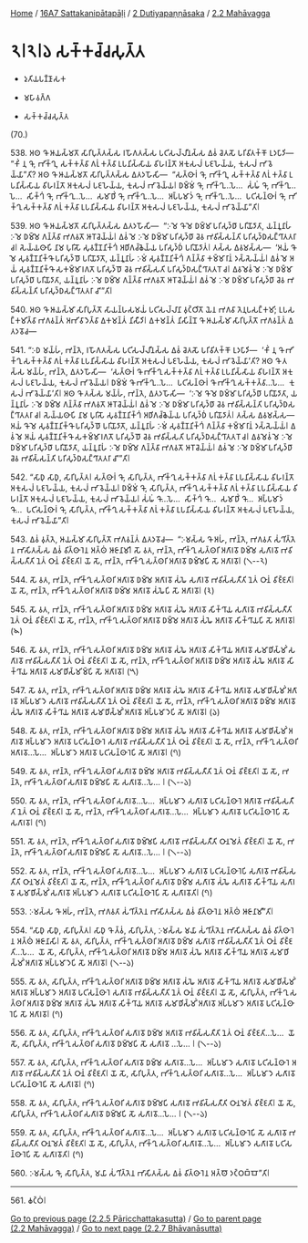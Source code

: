 
[Home](/) / [16A7 Sattakanipātapāḷi](../...md) / [2 Dutiyapaṇṇāsaka](...md) / [2.2 Mahāvagga](../16A7/2/2.2.md)

# 𑁨𑁇𑁨𑁇𑁬 𑀲𑀓𑁆𑀓𑀘𑁆𑀘𑀲𑀼𑀢𑁆𑀢

* 𑀤𑀼𑀢𑀺𑀬𑀧𑀡𑁆𑀡𑀸𑀲𑀓

* 𑀫𑀳𑀸𑀯𑀕𑁆𑀕

* 𑀲𑀓𑁆𑀓𑀘𑁆𑀘𑀲𑀼𑀢𑁆𑀢

(70.)

538\. 𑀅𑀣 𑀔𑁄 𑀆𑀬𑀲𑁆𑀫𑀢𑁄 𑀲𑀸𑀭𑀺𑀧𑀼𑀢𑁆𑀢𑀲𑁆𑀲 𑀭𑀳𑁄𑀕𑀢𑀲𑁆𑀲 𑀧𑀝𑀺𑀲𑀮𑁆𑀮𑀻𑀦𑀲𑁆𑀲 𑀏𑀯𑀁 𑀘𑁂𑀢𑀲𑁄 𑀧𑀭𑀺𑀯𑀺𑀢𑀓𑁆𑀓𑁄 𑀉𑀤𑀧𑀸𑀤𑀺—  “𑀓𑀺𑀁 𑀦𑀼 𑀔𑁄, 𑀪𑀺𑀓𑁆𑀔𑀼, 𑀲𑀓𑁆𑀓𑀢𑁆𑀯𑀸 𑀕𑀭𑀼𑀁 𑀓𑀢𑁆𑀯𑀸 𑀉𑀧𑀦𑀺𑀲𑁆𑀲𑀸𑀬 𑀯𑀺𑀳𑀭𑀦𑁆𑀢𑁄 𑀅𑀓𑀼𑀲𑀮𑀁 𑀧𑀚𑀳𑁂𑀬𑁆𑀬, 𑀓𑀼𑀲𑀮𑀁 𑀪𑀸𑀯𑁂𑀬𑁆𑀬𑀸”𑀢𑀺? 𑀅𑀣 𑀔𑁄 𑀆𑀬𑀲𑁆𑀫𑀢𑁄 𑀲𑀸𑀭𑀺𑀧𑀼𑀢𑁆𑀢𑀲𑁆𑀲 𑀏𑀢𑀤𑀳𑁄𑀲𑀺—  “𑀲𑀢𑁆𑀣𑀸𑀭𑀁 𑀔𑁄, 𑀪𑀺𑀓𑁆𑀔𑀼, 𑀲𑀓𑁆𑀓𑀢𑁆𑀯𑀸 𑀕𑀭𑀼𑀁 𑀓𑀢𑁆𑀯𑀸 𑀉𑀧𑀦𑀺𑀲𑁆𑀲𑀸𑀬 𑀯𑀺𑀳𑀭𑀦𑁆𑀢𑁄 𑀅𑀓𑀼𑀲𑀮𑀁 𑀧𑀚𑀳𑁂𑀬𑁆𑀬, 𑀓𑀼𑀲𑀮𑀁 𑀪𑀸𑀯𑁂𑀬𑁆𑀬𑁇 𑀥𑀫𑁆𑀫𑀁 𑀔𑁄, 𑀪𑀺𑀓𑁆𑀔𑀼…𑀧𑁂…  𑀲𑀁𑀖𑀁 𑀔𑁄, 𑀪𑀺𑀓𑁆𑀔𑀼…𑀧𑁂…  𑀲𑀺𑀓𑁆𑀔𑀁 𑀔𑁄, 𑀪𑀺𑀓𑁆𑀔𑀼…𑀧𑁂…  𑀲𑀫𑀸𑀥𑀺𑀁 𑀔𑁄, 𑀪𑀺𑀓𑁆𑀔𑀼…𑀧𑁂…  𑀅𑀧𑁆𑀧𑀫𑀸𑀤𑀁 𑀔𑁄, 𑀪𑀺𑀓𑁆𑀔𑀼…𑀧𑁂…  𑀧𑀝𑀺𑀲𑀦𑁆𑀣𑀸𑀭𑀁 𑀔𑁄, 𑀪𑀺𑀓𑁆𑀔𑀼 𑀲𑀓𑁆𑀓𑀢𑁆𑀯𑀸 𑀕𑀭𑀼𑀁 𑀓𑀢𑁆𑀯𑀸 𑀉𑀧𑀦𑀺𑀲𑁆𑀲𑀸𑀬 𑀯𑀺𑀳𑀭𑀦𑁆𑀢𑁄 𑀅𑀓𑀼𑀲𑀮𑀁 𑀧𑀚𑀳𑁂𑀬𑁆𑀬, 𑀓𑀼𑀲𑀮𑀁 𑀪𑀸𑀯𑁂𑀬𑁆𑀬𑀸”𑀢𑀺𑁇

539\. 𑀅𑀣 𑀔𑁄 𑀆𑀬𑀲𑁆𑀫𑀢𑁄 𑀲𑀸𑀭𑀺𑀧𑀼𑀢𑁆𑀢𑀲𑁆𑀲 𑀏𑀢𑀤𑀳𑁄𑀲𑀺—  “𑀇𑀫𑁂 𑀔𑁄 𑀫𑁂 𑀥𑀫𑁆𑀫𑀸 𑀧𑀭𑀺𑀲𑀼𑀤𑁆𑀥𑀸 𑀧𑀭𑀺𑀬𑁄𑀤𑀸𑀢𑀸, 𑀬𑀦𑁆𑀦𑀽𑀦𑀸𑀳𑀁 𑀇𑀫𑁂 𑀥𑀫𑁆𑀫𑁂 𑀕𑀦𑁆𑀢𑁆𑀯𑀸 𑀪𑀕𑀯𑀢𑁄 𑀆𑀭𑁄𑀘𑁂𑀬𑁆𑀬𑀁𑁇 𑀏𑀯𑀁 𑀫𑁂 𑀇𑀫𑁂 𑀥𑀫𑁆𑀫𑀸 𑀧𑀭𑀺𑀲𑀼𑀤𑁆𑀥𑀸 𑀘𑁂𑀯 𑀪𑀯𑀺𑀲𑁆𑀲𑀦𑁆𑀢𑀺 𑀧𑀭𑀺𑀲𑀼𑀤𑁆𑀥𑀲𑀗𑁆𑀔𑀸𑀢𑀢𑀭𑀸 𑀘𑁇 𑀲𑁂𑀬𑁆𑀬𑀣𑀸𑀧𑀺 𑀦𑀸𑀫 𑀧𑀼𑀭𑀺𑀲𑁄 𑀲𑀼𑀯𑀡𑁆𑀡𑀦𑀺𑀓𑁆𑀔𑀁 𑀅𑀥𑀺𑀕𑀘𑁆𑀙𑁂𑀬𑁆𑀬 𑀧𑀭𑀺𑀲𑀼𑀤𑁆𑀥𑀁 𑀧𑀭𑀺𑀬𑁄𑀤𑀸𑀢𑀁𑁇 𑀢𑀲𑁆𑀲 𑀏𑀯𑀫𑀲𑁆𑀲—  ‘𑀅𑀬𑀁 𑀔𑁄 𑀫𑁂 𑀲𑀼𑀯𑀡𑁆𑀡𑀦𑀺𑀓𑁆𑀔𑁄 𑀧𑀭𑀺𑀲𑀼𑀤𑁆𑀥𑁄 𑀧𑀭𑀺𑀬𑁄𑀤𑀸𑀢𑁄, 𑀬𑀦𑁆𑀦𑀽𑀦𑀸𑀳𑀁 𑀇𑀫𑀁 𑀲𑀼𑀯𑀡𑁆𑀡𑀦𑀺𑀓𑁆𑀔𑀁 𑀕𑀦𑁆𑀢𑁆𑀯𑀸 𑀓𑀫𑁆𑀫𑀸𑀭𑀸𑀦𑀁 𑀤𑀲𑁆𑀲𑁂𑀬𑁆𑀬𑀁𑁇 𑀏𑀯𑀁 𑀫𑁂 𑀅𑀬𑀁 𑀲𑀼𑀯𑀡𑁆𑀡𑀦𑀺𑀓𑁆𑀔𑁄 𑀲𑀓𑀫𑁆𑀫𑀸𑀭𑀕𑀢𑁄 𑀧𑀭𑀺𑀲𑀼𑀤𑁆𑀥𑁄 𑀘𑁂𑀯 𑀪𑀯𑀺𑀲𑁆𑀲𑀢𑀺 𑀧𑀭𑀺𑀲𑀼𑀤𑁆𑀥𑀲𑀗𑁆𑀔𑀸𑀢𑀢𑀭𑁄 𑀘𑁇 𑀏𑀯𑀫𑁂𑀯𑀁 𑀫𑁂 𑀇𑀫𑁂 𑀥𑀫𑁆𑀫𑀸 𑀧𑀭𑀺𑀲𑀼𑀤𑁆𑀥𑀸 𑀧𑀭𑀺𑀬𑁄𑀤𑀸𑀢𑀸, 𑀬𑀦𑁆𑀦𑀽𑀦𑀸𑀳𑀁 𑀇𑀫𑁂 𑀥𑀫𑁆𑀫𑁂 𑀕𑀦𑁆𑀢𑁆𑀯𑀸 𑀪𑀕𑀯𑀢𑁄 𑀆𑀭𑁄𑀘𑁂𑀬𑁆𑀬𑀁𑁇 𑀏𑀯𑀁 𑀫𑁂 𑀇𑀫𑁂 𑀥𑀫𑁆𑀫𑀸 𑀧𑀭𑀺𑀲𑀼𑀤𑁆𑀥𑀸 𑀘𑁂𑀯 𑀪𑀯𑀺𑀲𑁆𑀲𑀦𑁆𑀢𑀺 𑀧𑀭𑀺𑀲𑀼𑀤𑁆𑀥𑀲𑀗𑁆𑀔𑀸𑀢𑀢𑀭𑀸 𑀘𑀸’”𑀢𑀺𑁇

540\. 𑀅𑀣 𑀔𑁄 𑀆𑀬𑀲𑁆𑀫𑀸 𑀲𑀸𑀭𑀺𑀧𑀼𑀢𑁆𑀢𑁄 𑀲𑀸𑀬𑀦𑁆𑀳𑀲𑀫𑀬𑀁 𑀧𑀝𑀺𑀲𑀮𑁆𑀮𑀸𑀦𑀸 𑀯𑀼𑀝𑁆𑀞𑀺𑀢𑁄 𑀬𑁂𑀦 𑀪𑀕𑀯𑀸 𑀢𑁂𑀦𑀼𑀧𑀲𑀗𑁆𑀓𑀫𑀺; 𑀉𑀧𑀲𑀗𑁆𑀓𑀫𑀺𑀢𑁆𑀯𑀸 𑀪𑀕𑀯𑀦𑁆𑀢𑀁 𑀅𑀪𑀺𑀯𑀸𑀤𑁂𑀢𑁆𑀯𑀸 𑀏𑀓𑀫𑀦𑁆𑀢𑀁 𑀦𑀺𑀲𑀻𑀤𑀺𑁇 𑀏𑀓𑀫𑀦𑁆𑀢𑀁 𑀦𑀺𑀲𑀺𑀦𑁆𑀦𑁄 𑀔𑁄 𑀆𑀬𑀲𑁆𑀫𑀸 𑀲𑀸𑀭𑀺𑀧𑀼𑀢𑁆𑀢𑁄 𑀪𑀕𑀯𑀦𑁆𑀢𑀁 𑀏𑀢𑀤𑀯𑁄𑀘—

541\. “𑀇𑀥 𑀫𑀬𑁆𑀳𑀁, 𑀪𑀦𑁆𑀢𑁂, 𑀭𑀳𑁄𑀕𑀢𑀲𑁆𑀲 𑀧𑀝𑀺𑀲𑀮𑁆𑀮𑀻𑀦𑀲𑁆𑀲 𑀏𑀯𑀁 𑀘𑁂𑀢𑀲𑁄 𑀧𑀭𑀺𑀯𑀺𑀢𑀓𑁆𑀓𑁄 𑀉𑀤𑀧𑀸𑀤𑀺—  ‘𑀓𑀺𑀁 𑀦𑀼 𑀔𑁄 𑀪𑀺𑀓𑁆𑀔𑀼 𑀲𑀓𑁆𑀓𑀢𑁆𑀯𑀸 𑀕𑀭𑀼𑀁 𑀓𑀢𑁆𑀯𑀸 𑀉𑀧𑀦𑀺𑀲𑁆𑀲𑀸𑀬 𑀯𑀺𑀳𑀭𑀦𑁆𑀢𑁄 𑀅𑀓𑀼𑀲𑀮𑀁 𑀧𑀚𑀳𑁂𑀬𑁆𑀬, 𑀓𑀼𑀲𑀮𑀁 𑀪𑀸𑀯𑁂𑀬𑁆𑀬𑀸’𑀢𑀺? 𑀅𑀣 𑀔𑁄 𑀢𑀲𑁆𑀲 𑀫𑀬𑁆𑀳𑀁, 𑀪𑀦𑁆𑀢𑁂, 𑀏𑀢𑀤𑀳𑁄𑀲𑀺—  ‘𑀲𑀢𑁆𑀣𑀸𑀭𑀁 𑀔𑁄 𑀪𑀺𑀓𑁆𑀔𑀼 𑀲𑀓𑁆𑀓𑀢𑁆𑀯𑀸 𑀕𑀭𑀼𑀁 𑀓𑀢𑁆𑀯𑀸 𑀉𑀧𑀦𑀺𑀲𑁆𑀲𑀸𑀬 𑀯𑀺𑀳𑀭𑀦𑁆𑀢𑁄 𑀅𑀓𑀼𑀲𑀮𑀁 𑀧𑀚𑀳𑁂𑀬𑁆𑀬, 𑀓𑀼𑀲𑀮𑀁 𑀪𑀸𑀯𑁂𑀬𑁆𑀬𑁇 𑀥𑀫𑁆𑀫𑀁 𑀔𑁄 𑀪𑀺𑀓𑁆𑀔𑀼…𑀧𑁂…  𑀧𑀝𑀺𑀲𑀦𑁆𑀣𑀸𑀭𑀁 𑀔𑁄 𑀪𑀺𑀓𑁆𑀔𑀼 𑀲𑀓𑁆𑀓𑀢𑁆𑀯𑀸…𑀧𑁂…  𑀓𑀼𑀲𑀮𑀁 𑀪𑀸𑀯𑁂𑀬𑁆𑀬𑀸’𑀢𑀺𑁇 𑀅𑀣 𑀔𑁄 𑀢𑀲𑁆𑀲 𑀫𑀬𑁆𑀳𑀁, 𑀪𑀦𑁆𑀢𑁂, 𑀏𑀢𑀤𑀳𑁄𑀲𑀺—  ‘𑀇𑀫𑁂 𑀔𑁄 𑀫𑁂 𑀥𑀫𑁆𑀫𑀸 𑀧𑀭𑀺𑀲𑀼𑀤𑁆𑀥𑀸 𑀧𑀭𑀺𑀬𑁄𑀤𑀸𑀢𑀸, 𑀬𑀦𑁆𑀦𑀽𑀦𑀸𑀳𑀁 𑀇𑀫𑁂 𑀥𑀫𑁆𑀫𑁂 𑀕𑀦𑁆𑀢𑁆𑀯𑀸 𑀪𑀕𑀯𑀢𑁄 𑀆𑀭𑁄𑀘𑁂𑀬𑁆𑀬𑀁𑁇 𑀏𑀯𑀁 𑀫𑁂 𑀇𑀫𑁂 𑀥𑀫𑁆𑀫𑀸 𑀧𑀭𑀺𑀲𑀼𑀤𑁆𑀥𑀸 𑀘𑁂𑀯 𑀪𑀯𑀺𑀲𑁆𑀲𑀦𑁆𑀢𑀺 𑀧𑀭𑀺𑀲𑀼𑀤𑁆𑀥𑀲𑀗𑁆𑀔𑀸𑀢𑀢𑀭𑀸 𑀘𑁇 𑀲𑁂𑀬𑁆𑀬𑀣𑀸𑀧𑀺 𑀦𑀸𑀫 𑀧𑀼𑀭𑀺𑀲𑁄 𑀲𑀼𑀯𑀡𑁆𑀡𑀦𑀺𑀓𑁆𑀔𑀁 𑀅𑀥𑀺𑀕𑀘𑁆𑀙𑁂𑀬𑁆𑀬 𑀧𑀭𑀺𑀲𑀼𑀤𑁆𑀥𑀁 𑀧𑀭𑀺𑀬𑁄𑀤𑀸𑀢𑀁𑁇 𑀢𑀲𑁆𑀲 𑀏𑀯𑀫𑀲𑁆𑀲—  𑀅𑀬𑀁 𑀔𑁄 𑀫𑁂 𑀲𑀼𑀯𑀡𑁆𑀡𑀦𑀺𑀓𑁆𑀔𑁄 𑀧𑀭𑀺𑀲𑀼𑀤𑁆𑀥𑁄 𑀧𑀭𑀺𑀬𑁄𑀤𑀸𑀢𑁄, 𑀬𑀦𑁆𑀦𑀽𑀦𑀸𑀳𑀁 𑀇𑀫𑀁 𑀲𑀼𑀯𑀡𑁆𑀡𑀦𑀺𑀓𑁆𑀔𑀁 𑀕𑀦𑁆𑀢𑁆𑀯𑀸 𑀓𑀫𑁆𑀫𑀸𑀭𑀸𑀦𑀁 𑀤𑀲𑁆𑀲𑁂𑀬𑁆𑀬𑀁𑁇 𑀏𑀯𑀁 𑀫𑁂 𑀅𑀬𑀁 𑀲𑀼𑀯𑀡𑁆𑀡𑀦𑀺𑀓𑁆𑀔𑁄 𑀲𑀓𑀫𑁆𑀫𑀸𑀭𑀕𑀢𑁄 𑀧𑀭𑀺𑀲𑀼𑀤𑁆𑀥𑁄 𑀘𑁂𑀯 𑀪𑀯𑀺𑀲𑁆𑀲𑀢𑀺 𑀧𑀭𑀺𑀲𑀼𑀤𑁆𑀥𑀲𑀗𑁆𑀔𑀸𑀢𑀢𑀭𑁄 𑀘𑁇 𑀏𑀯𑀫𑁂𑀯𑀁 𑀫𑁂 𑀇𑀫𑁂 𑀥𑀫𑁆𑀫𑀸 𑀧𑀭𑀺𑀲𑀼𑀤𑁆𑀥𑀸 𑀧𑀭𑀺𑀬𑁄𑀤𑀸𑀢𑀸, 𑀬𑀦𑁆𑀦𑀽𑀦𑀸𑀳𑀁 𑀇𑀫𑁂 𑀥𑀫𑁆𑀫𑁂 𑀕𑀦𑁆𑀢𑁆𑀯𑀸 𑀪𑀕𑀯𑀢𑁄 𑀆𑀭𑁄𑀘𑁂𑀬𑁆𑀬𑀁𑁇 𑀏𑀯𑀁 𑀫𑁂 𑀇𑀫𑁂 𑀥𑀫𑁆𑀫𑀸 𑀧𑀭𑀺𑀲𑀼𑀤𑁆𑀥𑀸 𑀘𑁂𑀯 𑀪𑀯𑀺𑀲𑁆𑀲𑀦𑁆𑀢𑀺 𑀧𑀭𑀺𑀲𑀼𑀤𑁆𑀥𑀲𑀗𑁆𑀔𑀸𑀢𑀢𑀭𑀸 𑀘𑀸’”𑀢𑀺𑁇

542\. “𑀲𑀸𑀥𑀼 𑀲𑀸𑀥𑀼, 𑀲𑀸𑀭𑀺𑀧𑀼𑀢𑁆𑀢𑁇 𑀲𑀢𑁆𑀣𑀸𑀭𑀁 𑀔𑁄, 𑀲𑀸𑀭𑀺𑀧𑀼𑀢𑁆𑀢, 𑀪𑀺𑀓𑁆𑀔𑀼 𑀲𑀓𑁆𑀓𑀢𑁆𑀯𑀸 𑀕𑀭𑀼𑀁 𑀓𑀢𑁆𑀯𑀸 𑀉𑀧𑀦𑀺𑀲𑁆𑀲𑀸𑀬 𑀯𑀺𑀳𑀭𑀦𑁆𑀢𑁄 𑀅𑀓𑀼𑀲𑀮𑀁 𑀧𑀚𑀳𑁂𑀬𑁆𑀬, 𑀓𑀼𑀲𑀮𑀁 𑀪𑀸𑀯𑁂𑀬𑁆𑀬𑁇 𑀥𑀫𑁆𑀫𑀁 𑀔𑁄, 𑀲𑀸𑀭𑀺𑀧𑀼𑀢𑁆𑀢, 𑀪𑀺𑀓𑁆𑀔𑀼 𑀲𑀓𑁆𑀓𑀢𑁆𑀯𑀸 𑀕𑀭𑀼𑀁 𑀓𑀢𑁆𑀯𑀸 𑀉𑀧𑀦𑀺𑀲𑁆𑀲𑀸𑀬 𑀯𑀺𑀳𑀭𑀦𑁆𑀢𑁄 𑀅𑀓𑀼𑀲𑀮𑀁 𑀧𑀚𑀳𑁂𑀬𑁆𑀬, 𑀓𑀼𑀲𑀮𑀁 𑀪𑀸𑀯𑁂𑀬𑁆𑀬𑁇 𑀲𑀁𑀖𑀁 𑀔𑁄…𑀧𑁂…  𑀲𑀺𑀓𑁆𑀔𑀁 𑀔𑁄…  𑀲𑀫𑀸𑀥𑀺𑀁 𑀔𑁄…  𑀅𑀧𑁆𑀧𑀫𑀸𑀤𑀁 𑀔𑁄…  𑀧𑀝𑀺𑀲𑀦𑁆𑀣𑀸𑀭𑀁 𑀔𑁄, 𑀲𑀸𑀭𑀺𑀧𑀼𑀢𑁆𑀢, 𑀪𑀺𑀓𑁆𑀔𑀼 𑀲𑀓𑁆𑀓𑀢𑁆𑀯𑀸 𑀕𑀭𑀼𑀁 𑀓𑀢𑁆𑀯𑀸 𑀉𑀧𑀦𑀺𑀲𑁆𑀲𑀸𑀬 𑀯𑀺𑀳𑀭𑀦𑁆𑀢𑁄 𑀅𑀓𑀼𑀲𑀮𑀁 𑀧𑀚𑀳𑁂𑀬𑁆𑀬, 𑀓𑀼𑀲𑀮𑀁 𑀪𑀸𑀯𑁂𑀬𑁆𑀬𑀸”𑀢𑀺𑁇

543\. 𑀏𑀯𑀁 𑀯𑀼𑀢𑁆𑀢𑁂, 𑀆𑀬𑀲𑁆𑀫𑀸 𑀲𑀸𑀭𑀺𑀧𑀼𑀢𑁆𑀢𑁄 𑀪𑀕𑀯𑀦𑁆𑀢𑀁 𑀏𑀢𑀤𑀯𑁄𑀘—  “𑀇𑀫𑀲𑁆𑀲 𑀔𑁄 𑀅𑀳𑀁, 𑀪𑀦𑁆𑀢𑁂, 𑀪𑀕𑀯𑀢𑀸 𑀲𑀁𑀔𑀺𑀢𑁆𑀢𑁂𑀦 𑀪𑀸𑀲𑀺𑀢𑀲𑁆𑀲 𑀏𑀯𑀁 𑀯𑀺𑀢𑁆𑀣𑀸𑀭𑁂𑀦 𑀅𑀢𑁆𑀣𑀁 𑀆𑀚𑀸𑀦𑀸𑀫𑀺𑁇 𑀲𑁄 𑀯𑀢, 𑀪𑀦𑁆𑀢𑁂, 𑀪𑀺𑀓𑁆𑀔𑀼 𑀲𑀢𑁆𑀣𑀭𑀺 𑀅𑀕𑀸𑀭𑀯𑁄 𑀥𑀫𑁆𑀫𑁂 𑀲𑀕𑀸𑀭𑀯𑁄 𑀪𑀯𑀺𑀲𑁆𑀲𑀢𑀻𑀢𑀺 𑀦𑁂𑀢𑀁 𑀞𑀸𑀦𑀁 𑀯𑀺𑀚𑁆𑀚𑀢𑀺𑁇 𑀬𑁄 𑀲𑁄, 𑀪𑀦𑁆𑀢𑁂, 𑀪𑀺𑀓𑁆𑀔𑀼 𑀲𑀢𑁆𑀣𑀭𑀺 𑀅𑀕𑀸𑀭𑀯𑁄 𑀥𑀫𑁆𑀫𑁂𑀧𑀺 𑀲𑁄 𑀅𑀕𑀸𑀭𑀯𑁄𑁇 (𑁧--𑁨)

544\. 𑀲𑁄 𑀯𑀢, 𑀪𑀦𑁆𑀢𑁂, 𑀪𑀺𑀓𑁆𑀔𑀼 𑀲𑀢𑁆𑀣𑀭𑀺 𑀅𑀕𑀸𑀭𑀯𑁄 𑀥𑀫𑁆𑀫𑁂 𑀅𑀕𑀸𑀭𑀯𑁄 𑀲𑀁𑀖𑁂 𑀲𑀕𑀸𑀭𑀯𑁄 𑀪𑀯𑀺𑀲𑁆𑀲𑀢𑀻𑀢𑀺 𑀦𑁂𑀢𑀁 𑀞𑀸𑀦𑀁 𑀯𑀺𑀚𑁆𑀚𑀢𑀺𑁇 𑀬𑁄 𑀲𑁄, 𑀪𑀦𑁆𑀢𑁂, 𑀪𑀺𑀓𑁆𑀔𑀼 𑀲𑀢𑁆𑀣𑀭𑀺 𑀅𑀕𑀸𑀭𑀯𑁄 𑀥𑀫𑁆𑀫𑁂 𑀅𑀕𑀸𑀭𑀯𑁄 𑀲𑀁𑀖𑁂𑀧𑀺 𑀲𑁄 𑀅𑀕𑀸𑀭𑀯𑁄𑁇 (𑁩)

545\. 𑀲𑁄 𑀯𑀢, 𑀪𑀦𑁆𑀢𑁂, 𑀪𑀺𑀓𑁆𑀔𑀼 𑀲𑀢𑁆𑀣𑀭𑀺 𑀅𑀕𑀸𑀭𑀯𑁄 𑀥𑀫𑁆𑀫𑁂 𑀅𑀕𑀸𑀭𑀯𑁄 𑀲𑀁𑀖𑁂 𑀅𑀕𑀸𑀭𑀯𑁄 𑀲𑀺𑀓𑁆𑀔𑀸𑀬 𑀲𑀕𑀸𑀭𑀯𑁄 𑀪𑀯𑀺𑀲𑁆𑀲𑀢𑀻𑀢𑀺 𑀦𑁂𑀢𑀁 𑀞𑀸𑀦𑀁 𑀯𑀺𑀚𑁆𑀚𑀢𑀺𑁇 𑀬𑁄 𑀲𑁄, 𑀪𑀦𑁆𑀢𑁂, 𑀪𑀺𑀓𑁆𑀔𑀼 𑀲𑀢𑁆𑀣𑀭𑀺 𑀅𑀕𑀸𑀭𑀯𑁄 𑀥𑀫𑁆𑀫𑁂 𑀅𑀕𑀸𑀭𑀯𑁄 𑀲𑀁𑀖𑁂 𑀅𑀕𑀸𑀭𑀯𑁄 𑀲𑀺𑀓𑁆𑀔𑀸𑀬𑀧𑀺 𑀲𑁄 𑀅𑀕𑀸𑀭𑀯𑁄𑁇 (𑁪)

546\. 𑀲𑁄 𑀯𑀢, 𑀪𑀦𑁆𑀢𑁂, 𑀪𑀺𑀓𑁆𑀔𑀼 𑀲𑀢𑁆𑀣𑀭𑀺 𑀅𑀕𑀸𑀭𑀯𑁄 𑀥𑀫𑁆𑀫𑁂 𑀅𑀕𑀸𑀭𑀯𑁄 𑀲𑀁𑀖𑁂 𑀅𑀕𑀸𑀭𑀯𑁄 𑀲𑀺𑀓𑁆𑀔𑀸𑀬 𑀅𑀕𑀸𑀭𑀯𑁄 𑀲𑀫𑀸𑀥𑀺𑀲𑁆𑀫𑀺𑀁 𑀲𑀕𑀸𑀭𑀯𑁄 𑀪𑀯𑀺𑀲𑁆𑀲𑀢𑀻𑀢𑀺 𑀦𑁂𑀢𑀁 𑀞𑀸𑀦𑀁 𑀯𑀺𑀚𑁆𑀚𑀢𑀺𑁇 𑀬𑁄 𑀲𑁄, 𑀪𑀦𑁆𑀢𑁂, 𑀪𑀺𑀓𑁆𑀔𑀼 𑀲𑀢𑁆𑀣𑀭𑀺 𑀅𑀕𑀸𑀭𑀯𑁄 𑀥𑀫𑁆𑀫𑁂 𑀅𑀕𑀸𑀭𑀯𑁄 𑀲𑀁𑀖𑁂 𑀅𑀕𑀸𑀭𑀯𑁄 𑀲𑀺𑀓𑁆𑀔𑀸𑀬 𑀅𑀕𑀸𑀭𑀯𑁄 𑀲𑀫𑀸𑀥𑀺𑀲𑁆𑀫𑀺𑀫𑁆𑀧𑀺 𑀲𑁄 𑀅𑀕𑀸𑀭𑀯𑁄𑁇 (𑁫)

547\. 𑀲𑁄 𑀯𑀢, 𑀪𑀦𑁆𑀢𑁂, 𑀪𑀺𑀓𑁆𑀔𑀼 𑀲𑀢𑁆𑀣𑀭𑀺 𑀅𑀕𑀸𑀭𑀯𑁄 𑀥𑀫𑁆𑀫𑁂 𑀅𑀕𑀸𑀭𑀯𑁄 𑀲𑀁𑀖𑁂 𑀅𑀕𑀸𑀭𑀯𑁄 𑀲𑀺𑀓𑁆𑀔𑀸𑀬 𑀅𑀕𑀸𑀭𑀯𑁄 𑀲𑀫𑀸𑀥𑀺𑀲𑁆𑀫𑀺𑀁 𑀅𑀕𑀸𑀭𑀯𑁄 𑀅𑀧𑁆𑀧𑀫𑀸𑀤𑁂 𑀲𑀕𑀸𑀭𑀯𑁄 𑀪𑀯𑀺𑀲𑁆𑀲𑀢𑀻𑀢𑀺 𑀦𑁂𑀢𑀁 𑀞𑀸𑀦𑀁 𑀯𑀺𑀚𑁆𑀚𑀢𑀺𑁇 𑀬𑁄 𑀲𑁄, 𑀪𑀦𑁆𑀢𑁂, 𑀪𑀺𑀓𑁆𑀔𑀼 𑀲𑀢𑁆𑀣𑀭𑀺 𑀅𑀕𑀸𑀭𑀯𑁄 𑀥𑀫𑁆𑀫𑁂 𑀅𑀕𑀸𑀭𑀯𑁄 𑀲𑀁𑀖𑁂 𑀅𑀕𑀸𑀭𑀯𑁄 𑀲𑀺𑀓𑁆𑀔𑀸𑀬 𑀅𑀕𑀸𑀭𑀯𑁄 𑀲𑀫𑀸𑀥𑀺𑀲𑁆𑀫𑀺𑀁 𑀅𑀕𑀸𑀭𑀯𑁄 𑀅𑀧𑁆𑀧𑀫𑀸𑀤𑁂𑀧𑀺 𑀲𑁄 𑀅𑀕𑀸𑀭𑀯𑁄𑁇 (𑁬)

548\. 𑀲𑁄 𑀯𑀢, 𑀪𑀦𑁆𑀢𑁂, 𑀪𑀺𑀓𑁆𑀔𑀼 𑀲𑀢𑁆𑀣𑀭𑀺 𑀅𑀕𑀸𑀭𑀯𑁄 𑀥𑀫𑁆𑀫𑁂 𑀅𑀕𑀸𑀭𑀯𑁄 𑀲𑀁𑀖𑁂 𑀅𑀕𑀸𑀭𑀯𑁄 𑀲𑀺𑀓𑁆𑀔𑀸𑀬 𑀅𑀕𑀸𑀭𑀯𑁄 𑀲𑀫𑀸𑀥𑀺𑀲𑁆𑀫𑀺𑀁 𑀅𑀕𑀸𑀭𑀯𑁄 𑀅𑀧𑁆𑀧𑀫𑀸𑀤𑁂 𑀅𑀕𑀸𑀭𑀯𑁄 𑀧𑀝𑀺𑀲𑀦𑁆𑀣𑀸𑀭𑁂 𑀲𑀕𑀸𑀭𑀯𑁄 𑀪𑀯𑀺𑀲𑁆𑀲𑀢𑀻𑀢𑀺 𑀦𑁂𑀢𑀁 𑀞𑀸𑀦𑀁 𑀯𑀺𑀚𑁆𑀚𑀢𑀺𑁇 𑀬𑁄 𑀲𑁄, 𑀪𑀦𑁆𑀢𑁂, 𑀪𑀺𑀓𑁆𑀔𑀼 𑀲𑀢𑁆𑀣𑀭𑀺 𑀅𑀕𑀸𑀭𑀯𑁄…𑀧𑁂…  𑀅𑀧𑁆𑀧𑀫𑀸𑀤𑁂 𑀅𑀕𑀸𑀭𑀯𑁄 𑀧𑀝𑀺𑀲𑀦𑁆𑀣𑀸𑀭𑁂𑀧𑀺 𑀲𑁄 𑀅𑀕𑀸𑀭𑀯𑁄𑁇 (𑁭)

549\. 𑀲𑁄 𑀯𑀢, 𑀪𑀦𑁆𑀢𑁂, 𑀪𑀺𑀓𑁆𑀔𑀼 𑀲𑀢𑁆𑀣𑀭𑀺 𑀲𑀕𑀸𑀭𑀯𑁄 𑀥𑀫𑁆𑀫𑁂 𑀅𑀕𑀸𑀭𑀯𑁄 𑀪𑀯𑀺𑀲𑁆𑀲𑀢𑀻𑀢𑀺 𑀦𑁂𑀢𑀁 𑀞𑀸𑀦𑀁 𑀯𑀺𑀚𑁆𑀚𑀢𑀺𑁇 𑀬𑁄 𑀲𑁄, 𑀪𑀦𑁆𑀢𑁂, 𑀪𑀺𑀓𑁆𑀔𑀼 𑀲𑀢𑁆𑀣𑀭𑀺 𑀲𑀕𑀸𑀭𑀯𑁄 𑀥𑀫𑁆𑀫𑁂𑀧𑀺 𑀲𑁄 𑀲𑀕𑀸𑀭𑀯𑁄…𑀧𑁂… 𑁇 (𑁧--𑁬)

550\. 𑀲𑁄 𑀯𑀢, 𑀪𑀦𑁆𑀢𑁂, 𑀪𑀺𑀓𑁆𑀔𑀼 𑀲𑀢𑁆𑀣𑀭𑀺 𑀲𑀕𑀸𑀭𑀯𑁄…𑀧𑁂…  𑀅𑀧𑁆𑀧𑀫𑀸𑀤𑁂 𑀲𑀕𑀸𑀭𑀯𑁄 𑀧𑀝𑀺𑀲𑀦𑁆𑀣𑀸𑀭𑁂 𑀅𑀕𑀸𑀭𑀯𑁄 𑀪𑀯𑀺𑀲𑁆𑀲𑀢𑀻𑀢𑀺 𑀦𑁂𑀢𑀁 𑀞𑀸𑀦𑀁 𑀯𑀺𑀚𑁆𑀚𑀢𑀺𑁇 𑀬𑁄 𑀲𑁄, 𑀪𑀦𑁆𑀢𑁂, 𑀪𑀺𑀓𑁆𑀔𑀼 𑀲𑀢𑁆𑀣𑀭𑀺 𑀲𑀕𑀸𑀭𑀯𑁄…𑀧𑁂…  𑀅𑀧𑁆𑀧𑀫𑀸𑀤𑁂 𑀲𑀕𑀸𑀭𑀯𑁄 𑀧𑀝𑀺𑀲𑀦𑁆𑀣𑀸𑀭𑁂𑀧𑀺 𑀲𑁄 𑀲𑀕𑀸𑀭𑀯𑁄𑁇 (𑁭)

551\. 𑀲𑁄 𑀯𑀢, 𑀪𑀦𑁆𑀢𑁂, 𑀪𑀺𑀓𑁆𑀔𑀼 𑀲𑀢𑁆𑀣𑀭𑀺 𑀲𑀕𑀸𑀭𑀯𑁄 𑀥𑀫𑁆𑀫𑁂𑀧𑀺 𑀲𑀕𑀸𑀭𑀯𑁄 𑀪𑀯𑀺𑀲𑁆𑀲𑀢𑀻𑀢𑀺 𑀞𑀸𑀦𑀫𑁂𑀢𑀁 𑀯𑀺𑀚𑁆𑀚𑀢𑀺𑁇 𑀬𑁄 𑀲𑁄, 𑀪𑀦𑁆𑀢𑁂, 𑀪𑀺𑀓𑁆𑀔𑀼 𑀲𑀢𑁆𑀣𑀭𑀺 𑀲𑀕𑀸𑀭𑀯𑁄 𑀥𑀫𑁆𑀫𑁂𑀧𑀺 𑀲𑁄 𑀲𑀕𑀸𑀭𑀯𑁄…𑀧𑁂… 𑁇 (𑁧--𑁬)

552\. 𑀲𑁄 𑀯𑀢, 𑀪𑀦𑁆𑀢𑁂, 𑀪𑀺𑀓𑁆𑀔𑀼 𑀲𑀢𑁆𑀣𑀭𑀺 𑀲𑀕𑀸𑀭𑀯𑁄…𑀧𑁂…  𑀅𑀧𑁆𑀧𑀫𑀸𑀤𑁂 𑀲𑀕𑀸𑀭𑀯𑁄 𑀧𑀝𑀺𑀲𑀦𑁆𑀣𑀸𑀭𑁂𑀧𑀺 𑀲𑀕𑀸𑀭𑀯𑁄 𑀪𑀯𑀺𑀲𑁆𑀲𑀢𑀻𑀢𑀺 𑀞𑀸𑀦𑀫𑁂𑀢𑀁 𑀯𑀺𑀚𑁆𑀚𑀢𑀺𑁇 𑀬𑁄 𑀲𑁄, 𑀪𑀦𑁆𑀢𑁂, 𑀪𑀺𑀓𑁆𑀔𑀼 𑀲𑀢𑁆𑀣𑀭𑀺 𑀲𑀕𑀸𑀭𑀯𑁄 𑀥𑀫𑁆𑀫𑁂 𑀲𑀕𑀸𑀭𑀯𑁄 𑀲𑀁𑀖𑁂 𑀲𑀕𑀸𑀭𑀯𑁄 𑀲𑀺𑀓𑁆𑀔𑀸𑀬 𑀲𑀕𑀸𑀭𑀯𑁄 𑀲𑀫𑀸𑀥𑀺𑀲𑁆𑀫𑀺𑀁 𑀲𑀕𑀸𑀭𑀯𑁄 𑀅𑀧𑁆𑀧𑀫𑀸𑀤𑁂 𑀲𑀕𑀸𑀭𑀯𑁄 𑀧𑀝𑀺𑀲𑀦𑁆𑀣𑀸𑀭𑁂𑀧𑀺 𑀲𑁄 𑀲𑀕𑀸𑀭𑀯𑁄𑀢𑀺𑁇 (𑁭)

553\. 𑀇𑀫𑀲𑁆𑀲 𑀔𑁄 𑀅𑀳𑀁, 𑀪𑀦𑁆𑀢𑁂, 𑀪𑀕𑀯𑀢𑀸 𑀲𑀁𑀔𑀺𑀢𑁆𑀢𑁂𑀦 𑀪𑀸𑀲𑀺𑀢𑀲𑁆𑀲 𑀏𑀯𑀁 𑀯𑀺𑀢𑁆𑀣𑀸𑀭𑁂𑀦 𑀅𑀢𑁆𑀣𑀁 𑀆𑀚𑀸𑀦𑀸𑀫𑀻”𑀢𑀺𑁇

554\. “𑀲𑀸𑀥𑀼 𑀲𑀸𑀥𑀼, 𑀲𑀸𑀭𑀺𑀧𑀼𑀢𑁆𑀢𑁇 𑀲𑀸𑀥𑀼 𑀔𑁄 𑀢𑁆𑀯𑀁, 𑀲𑀸𑀭𑀺𑀧𑀼𑀢𑁆𑀢, 𑀇𑀫𑀲𑁆𑀲 𑀫𑀬𑀸 𑀲𑀁𑀔𑀺𑀢𑁆𑀢𑁂𑀦 𑀪𑀸𑀲𑀺𑀢𑀲𑁆𑀲 𑀏𑀯𑀁 𑀯𑀺𑀢𑁆𑀣𑀸𑀭𑁂𑀦 𑀅𑀢𑁆𑀣𑀁 𑀆𑀚𑀸𑀦𑀸𑀲𑀺𑁇 𑀲𑁄 𑀯𑀢, 𑀲𑀸𑀭𑀺𑀧𑀼𑀢𑁆𑀢, 𑀪𑀺𑀓𑁆𑀔𑀼 𑀲𑀢𑁆𑀣𑀭𑀺 𑀅𑀕𑀸𑀭𑀯𑁄 𑀥𑀫𑁆𑀫𑁂 𑀲𑀕𑀸𑀭𑀯𑁄 𑀪𑀯𑀺𑀲𑁆𑀲𑀢𑀻𑀢𑀺 𑀦𑁂𑀢𑀁 𑀞𑀸𑀦𑀁 𑀯𑀺𑀚𑁆𑀚𑀢𑀺…𑀧𑁂…  𑀬𑁄 𑀲𑁄, 𑀲𑀸𑀭𑀺𑀧𑀼𑀢𑁆𑀢, 𑀪𑀺𑀓𑁆𑀔𑀼 𑀲𑀢𑁆𑀣𑀭𑀺 𑀅𑀕𑀸𑀭𑀯𑁄 𑀥𑀫𑁆𑀫𑁂 𑀅𑀕𑀸𑀭𑀯𑁄 𑀲𑀁𑀖𑁂 𑀅𑀕𑀸𑀭𑀯𑁄 𑀲𑀺𑀓𑁆𑀔𑀸𑀬 𑀅𑀕𑀸𑀭𑀯𑁄 𑀲𑀫𑀸𑀥𑀺𑀲𑁆𑀫𑀺𑀁 𑀅𑀕𑀸𑀭𑀯𑁄 𑀅𑀧𑁆𑀧𑀫𑀸𑀤𑁂𑀧𑀺 𑀲𑁄 𑀅𑀕𑀸𑀭𑀯𑁄𑁇 (𑁧--𑁬)

555\. 𑀲𑁄 𑀯𑀢, 𑀲𑀸𑀭𑀺𑀧𑀼𑀢𑁆𑀢, 𑀪𑀺𑀓𑁆𑀔𑀼 𑀲𑀢𑁆𑀣𑀭𑀺 𑀅𑀕𑀸𑀭𑀯𑁄 𑀥𑀫𑁆𑀫𑁂 𑀅𑀕𑀸𑀭𑀯𑁄 𑀲𑀁𑀖𑁂 𑀅𑀕𑀸𑀭𑀯𑁄 𑀲𑀺𑀓𑁆𑀔𑀸𑀬 𑀅𑀕𑀸𑀭𑀯𑁄 𑀲𑀫𑀸𑀥𑀺𑀲𑁆𑀫𑀺𑀁 𑀅𑀕𑀸𑀭𑀯𑁄 𑀅𑀧𑁆𑀧𑀫𑀸𑀤𑁂 𑀅𑀕𑀸𑀭𑀯𑁄 𑀧𑀝𑀺𑀲𑀦𑁆𑀣𑀸𑀭𑁂 𑀲𑀕𑀸𑀭𑀯𑁄 𑀪𑀯𑀺𑀲𑁆𑀲𑀢𑀻𑀢𑀺 𑀦𑁂𑀢𑀁 𑀞𑀸𑀦𑀁 𑀯𑀺𑀚𑁆𑀚𑀢𑀺𑁇 𑀬𑁄 𑀲𑁄, 𑀲𑀸𑀭𑀺𑀧𑀼𑀢𑁆𑀢, 𑀪𑀺𑀓𑁆𑀔𑀼 𑀲𑀢𑁆𑀣𑀭𑀺 𑀅𑀕𑀸𑀭𑀯𑁄 𑀥𑀫𑁆𑀫𑁂 𑀅𑀕𑀸𑀭𑀯𑁄 𑀲𑀁𑀖𑁂 𑀅𑀕𑀸𑀭𑀯𑁄 𑀲𑀺𑀓𑁆𑀔𑀸𑀬 𑀅𑀕𑀸𑀭𑀯𑁄 𑀲𑀫𑀸𑀥𑀺𑀲𑁆𑀫𑀺𑀁 𑀅𑀕𑀸𑀭𑀯𑁄 𑀅𑀧𑁆𑀧𑀫𑀸𑀤𑁂 𑀅𑀕𑀸𑀭𑀯𑁄 𑀧𑀝𑀺𑀲𑀦𑁆𑀣𑀸𑀭𑁂𑀧𑀺 𑀲𑁄 𑀅𑀕𑀸𑀭𑀯𑁄𑁇 (𑁭)

556\. 𑀲𑁄 𑀯𑀢, 𑀲𑀸𑀭𑀺𑀧𑀼𑀢𑁆𑀢, 𑀪𑀺𑀓𑁆𑀔𑀼 𑀲𑀢𑁆𑀣𑀭𑀺 𑀲𑀕𑀸𑀭𑀯𑁄 𑀥𑀫𑁆𑀫𑁂 𑀅𑀕𑀸𑀭𑀯𑁄 𑀪𑀯𑀺𑀲𑁆𑀲𑀢𑀻𑀢𑀺 𑀦𑁂𑀢𑀁 𑀞𑀸𑀦𑀁 𑀯𑀺𑀚𑁆𑀚𑀢𑀺…𑀧𑁂…  𑀬𑁄 𑀲𑁄, 𑀲𑀸𑀭𑀺𑀧𑀼𑀢𑁆𑀢, 𑀪𑀺𑀓𑁆𑀔𑀼 𑀲𑀢𑁆𑀣𑀭𑀺 𑀲𑀕𑀸𑀭𑀯𑁄 𑀥𑀫𑁆𑀫𑁂𑀧𑀺 𑀲𑁄 𑀲𑀕𑀸𑀭𑀯𑁄 …𑀧𑁂… 𑁇 (𑁧--𑁬)

557\. 𑀲𑁄 𑀯𑀢, 𑀲𑀸𑀭𑀺𑀧𑀼𑀢𑁆𑀢, 𑀪𑀺𑀓𑁆𑀔𑀼 𑀲𑀢𑁆𑀣𑀭𑀺 𑀲𑀕𑀸𑀭𑀯𑁄 𑀥𑀫𑁆𑀫𑁂 𑀲𑀕𑀸𑀭𑀯𑁄…𑀧𑁂…  𑀅𑀧𑁆𑀧𑀫𑀸𑀤𑁂 𑀲𑀕𑀸𑀭𑀯𑁄 𑀧𑀝𑀺𑀲𑀦𑁆𑀣𑀸𑀭𑁂 𑀅𑀕𑀸𑀭𑀯𑁄 𑀪𑀯𑀺𑀲𑁆𑀲𑀢𑀻𑀢𑀺 𑀦𑁂𑀢𑀁 𑀞𑀸𑀦𑀁 𑀯𑀺𑀚𑁆𑀚𑀢𑀺𑁇 𑀬𑁄 𑀲𑁄, 𑀲𑀸𑀭𑀺𑀧𑀼𑀢𑁆𑀢, 𑀪𑀺𑀓𑁆𑀔𑀼 𑀲𑀢𑁆𑀣𑀭𑀺 𑀲𑀕𑀸𑀭𑀯𑁄…𑀧𑁂…  𑀅𑀧𑁆𑀧𑀫𑀸𑀤𑁂 𑀲𑀕𑀸𑀭𑀯𑁄 𑀧𑀝𑀺𑀲𑀦𑁆𑀣𑀸𑀭𑁂𑀧𑀺 𑀲𑁄 𑀲𑀕𑀸𑀭𑀯𑁄𑁇 (𑁭)

558\. 𑀲𑁄 𑀯𑀢, 𑀲𑀸𑀭𑀺𑀧𑀼𑀢𑁆𑀢, 𑀪𑀺𑀓𑁆𑀔𑀼 𑀲𑀢𑁆𑀣𑀭𑀺 𑀲𑀕𑀸𑀭𑀯𑁄 𑀥𑀫𑁆𑀫𑁂𑀧𑀺 𑀲𑀕𑀸𑀭𑀯𑁄 𑀪𑀯𑀺𑀲𑁆𑀲𑀢𑀻𑀢𑀺 𑀞𑀸𑀦𑀫𑁂𑀢𑀁 𑀯𑀺𑀚𑁆𑀚𑀢𑀺𑁇 𑀬𑁄 𑀲𑁄, 𑀲𑀸𑀭𑀺𑀧𑀼𑀢𑁆𑀢, 𑀪𑀺𑀓𑁆𑀔𑀼 𑀲𑀢𑁆𑀣𑀭𑀺 𑀲𑀕𑀸𑀭𑀯𑁄 𑀥𑀫𑁆𑀫𑁂𑀧𑀺 𑀲𑁄 𑀲𑀕𑀸𑀭𑀯𑁄…𑀧𑁂… 𑁇 (𑁧--𑁬)

559\. 𑀲𑁄 𑀯𑀢, 𑀲𑀸𑀭𑀺𑀧𑀼𑀢𑁆𑀢, 𑀪𑀺𑀓𑁆𑀔𑀼 𑀲𑀢𑁆𑀣𑀭𑀺 𑀲𑀕𑀸𑀭𑀯𑁄…𑀧𑁂…  𑀅𑀧𑁆𑀧𑀫𑀸𑀤𑁂 𑀲𑀕𑀸𑀭𑀯𑁄 𑀧𑀝𑀺𑀲𑀦𑁆𑀣𑀸𑀭𑁂𑀧𑀺 𑀲𑁄 𑀲𑀕𑀸𑀭𑀯𑁄 𑀪𑀯𑀺𑀲𑁆𑀲𑀢𑀻𑀢𑀺 𑀞𑀸𑀦𑀫𑁂𑀢𑀁 𑀯𑀺𑀚𑁆𑀚𑀢𑀺𑁇 𑀬𑁄 𑀲𑁄, 𑀲𑀸𑀭𑀺𑀧𑀼𑀢𑁆𑀢, 𑀪𑀺𑀓𑁆𑀔𑀼 𑀲𑀢𑁆𑀣𑀭𑀺 𑀲𑀕𑀸𑀭𑀯𑁄…𑀧𑁂…  𑀅𑀧𑁆𑀧𑀫𑀸𑀤𑁂 𑀲𑀕𑀸𑀭𑀯𑁄 𑀧𑀝𑀺𑀲𑀦𑁆𑀣𑀸𑀭𑁂𑀧𑀺 𑀲𑁄 𑀲𑀕𑀸𑀭𑀯𑁄𑀢𑀺𑁇 (𑁭)

560\. 𑀇𑀫𑀲𑁆𑀲 𑀔𑁄, 𑀲𑀸𑀭𑀺𑀧𑀼𑀢𑁆𑀢, 𑀫𑀬𑀸 𑀲𑀁𑀔𑀺𑀢𑁆𑀢𑁂𑀦 𑀪𑀸𑀲𑀺𑀢𑀲𑁆𑀲 𑀏𑀯𑀁 𑀯𑀺𑀢𑁆𑀣𑀸𑀭𑁂𑀦 𑀅𑀢𑁆𑀣𑁄 𑀤𑀝𑁆𑀞𑀩𑁆𑀩𑁄”𑀢𑀺𑁇

---

561\. 𑀙𑀝𑁆𑀞𑀁𑁇



[Go to previous page (2.2.5 Pāricchattakasutta)](2.2.5.md) / [Go to parent page (2.2 Mahāvagga)](../16A7/2/2.2.md) / [Go to next page (2.2.7 Bhāvanāsutta)](2.2.7.md)


